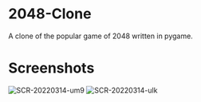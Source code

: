 # 2048-Clone
A clone of the popular game of 2048 written in pygame.

# Screenshots
![SCR-20220314-um9](https://user-images.githubusercontent.com/49791407/158291535-67b97682-5926-46a0-8e5b-276724a8a288.png)
![SCR-20220314-ulk](https://user-images.githubusercontent.com/49791407/158291538-a9d99f4e-5ec3-4c39-8a6f-f2bf306ee613.png)
